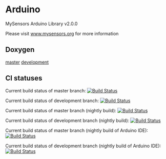 Arduino
=======

MySensors Arduino Library v2.0.0

Please visit www.mysensors.org for more information

Doxygen
-------
[master](https://ci.mysensors.org/job/MySensorsArduino/branch/master/Doxygen_HTML/index.html) [development](https://ci.mysensors.org/job/MySensorsArduino/branch/development/Doxygen_HTML/index.html)

CI statuses
-----------
Current build status of master branch: [![Build Status](https://ci.mysensors.org/job/Verifiers/job/MySensorsArduino/job/master/badge/icon)](https://ci.mysensors.org/job/Verifiers/job/MySensorsArduino/job/master/)

Current build status of development branch: [![Build Status](https://ci.mysensors.org/job/Verifiers/job/MySensorsArduino/job/development/badge/icon)](https://ci.mysensors.org/job/Verifiers/job/MySensorsArduino/job/development/)

Current build status of master branch (nightly build): [![Build Status](https://ci.mysensors.org/job/Nightlies/job/MySensorsArduinoNightly/job/master/badge/icon)](https://ci.mysensors.org/job/Nightlies/job/MySensorsArduinoNightly/job/master/)

Current build status of development branch (nightly build): [![Build Status](https://ci.mysensors.org/job/Nightlies/job/MySensorsArduinoNightly/job/development/badge/icon)](https://ci.mysensors.org/job/Nightlies/job/MySensorsArduinoNightly/job/development/)

Current build status of master branch (nightly build of Arduino IDE): [![Build Status](https://ci.mysensors.org/job/Nightlies/job/MySensorsArduinoNightlyIDE/job/master/badge/icon)](https://ci.mysensors.org/job/Nightlies/job/MySensorsArduinoNightlyIDE/job/master/)

Current build status of development branch (nightly build of Arduino IDE): [![Build Status](https://ci.mysensors.org/job/Nightlies/job/MySensorsArduinoNightlyIDE/job/development/badge/icon)](https://ci.mysensors.org/job/Nightlies/job/MySensorsArduinoNightlyIDE/job/development/)
